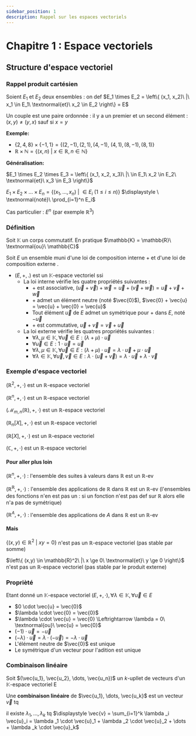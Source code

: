 ```yaml
---
sidebar_position: 1
description: Rappel sur les espaces vectoriels
---
```


# Chapitre 1 : Espace vectoriels

## Structure d'espace vectoriel

### Rappel produit cartésien

Soient $E_1$ et $E_2$ deux ensembles : on def $E_1 \times E_2 = \left\{ (x_1, x_2)\ |\ x_1 \in E_1\ \textnormal{et}\ x_2 \in E_2  \right\} = E$

Un couple est une paire ordonnée : il y a un premier et un second élément : $(x, y) \neq (y,x)$ sauf si $x = y$

**Exemple:**
* $\left\{2, 4, 8 \right\} \times \left\{-1, 1 \right\} = \left\{(2, -1), (2, 1), (4, -1),\right.$ $\left.(4, 1), (8, -1), (8, 1) \right\}$
* $\mathbb{R \times N} = \left\{ (x, n)\ |\ x \in \mathbb{R}, n \in \mathbb{N} \right\}$

**Généralisation:**

$E_1 \times E_2 \times E_3 = \left\{ (x_1, x_2, x_3)\ |\ \in E_1\ x_2 \in E_2\ \textnormal{et}\ x_3 \in E_3 \right\}$

$E_1 \times E_2 \times \dots \times E_n = \left\{ (x_1, \dots, x_n)\ |\ \in E_i\ (1 \le i \le n) \right\}$
$\displaystyle \ \textnormal{noté}\ \prod_{i=1}^n E_i$

Cas particulier : $E^n$ (par exemple $\mathbb{R}^3$)

### Définition

Soit $\mathbb{K}$ un corps commutatif. En pratique $\mathbb{K} = \mathbb{R}\ \textnormal{ou}\ \mathbb{C}$

Soit $E$ un ensemble muni d'une loi de composition interne $+$ et d'une loi de composition externe $.$

* $(E, +, .)$ est un $\mathbb{K}$-espace vectoriel ssi
    - La loi interne vérifie les quatre propriétés suivantes :
        + $+$ est associative, $\left(\vec{u} + \vec{v} \right) + \vec{w} = \vec{u} + \left( \vec{v} + \vec{w} \right) = \vec{u} + \vec{v} + \vec{w}$
        + $+$ admet un élément neutre (noté $\vec{0}$), $\vec{0} + \vec{u} = \vec{u} + \vec{0} = \vec{u}$
        + Tout élément $\vec{u}$ de $E$ admet un symétrique pour $+$ dans $E$, noté $-\vec{u}$
        + $+$ est commutative, $\vec{u} + \vec{v} = \vec{v} + \vec{u}$
    - La loi externe vérifie les quatres propriétés suivantes :
        + $\forall \lambda, \mu \in \mathbb{K}, \forall \vec{u} \in E : \left( \lambda + \mu \right) \cdot \vec{u}$
        + $\forall \vec{u} \in E : 1 \cdot \vec{u} = \vec{u}$
        + $\forall \lambda, \mu \in \mathbb{K}, \forall \vec{u} \in E : (\lambda + \mu) \cdot \vec{u} = \lambda \cdot \vec{u} + \mu \cdot \vec{u}$
        + $\forall \lambda \in \mathbb{K}, \forall \vec{u}, \vec{v} \in E : \lambda \cdot (\vec{u} + \vec{v}) = \lambda \cdot \vec{u} + \lambda \cdot \vec{v}$

### Exemple d'espace vectoriel

$(\mathbb{R}^2, +, \cdot)$ est un $\mathbb{R}$-espace vectoriel

$(\mathbb{R}^n, +, \cdot)$ est un $\mathbb{R}$-espace vectoriel

$(\mathcal{M}_{m,n}(\mathbb{R}), +, \cdot)$ est un $\mathbb{R}$-espace vectoriel

$(\mathbb{R}_n[X], +, \cdot)$ est un $\mathbb{R}$-espace vectoriel

$(\mathbb{R}[X], +, \cdot)$ est un $\mathbb{R}$-espace vectoriel

$(\mathbb{C}, +, \cdot)$ est un $\mathbb{R}$-espace vectoriel

#### Pour aller plus loin

$(\mathbb{R}^n, +, \cdot)$ : l'ensemble des suites à valeurs dans $\mathbb{R}$ est un $\mathbb{R}$-ev

$(\mathbb{R^R}, +, \cdot)$ : l'ensemble des applications de $\mathbb{R}$ dans $\mathbb{R}$ est un $\mathbb{R}$-ev (l'ensembles des fonctions n'en est pas un : si un fonction n'est pas def sur $\mathbb{R}$ alors elle n'a pas de symétrique)

$(\mathbb{R}^A, +, \cdot)$ : l'ensemble des applications de $A$ dans $\mathbb{R}$ est un $\mathbb{R}$-ev

#### Mais

$\left\{  (x,y) \in \mathbb{R}^2\ |\ xy = 0 \right\}$ n'est pas un $\mathbb{R}$-espace vectoriel (pas stable par somme)

$\left\{  (x,y) \in \mathbb{R}^2\ |\ x \ge 0\ \textnormal{et}\ y \ge 0 \right\}$ n'est pas un $\mathbb{R}$-espace vectoriel (pas stable par le produit externe)

### Proprièté

Etant donné un $\mathbb{K}$-espace vectoriel $(E, +, \cdot), \forall \lambda \in \mathbb{K}, \forall \vec{u} \in E$

* $0 \cdot \vec{u} = \vec{0}$
* $\lambda \cdot \vec{0} = \vec{0}$
* $\lambda \cdot \vec{u} = \vec{0} \Leftrightarrow \lambda = 0\ \textnormal{ou}\ \vec{u} = \vec{0}$
*  $(-1) \cdot \vec{u} = -\vec{u}$
*  $(-\lambda) \cdot \vec{u} = \lambda \cdot(-\vec{u}) = -\lambda \cdot \vec{u}$
* L'élément neutre de $\vec{0}$ est unique
* Le symétrique d'un vecteur pour l'adition est unique

### Combinaison linéaire

Soit $(\vec{u_1}, \vec{u_2}, \dots, \vec{u_n})$ un $k$-upllet de vecteurs d'un $\mathbb{K}$-espace vectoriel E

Une **combinaison linéaire** de $\vec{u_1}, \dots, \vec{u_k}$ est un vecteur $\vec{v}$ tq

il existe $\lambda _1, \dots, \lambda _k$ tq $\displaystyle \vec{v} = \sum_{i=1}^k \lambda _i \vec{u}_i = \lambda _1 \cdot \vec{u}_1 + \lambda _2 \cdot \vec{u}_2 + \dots + \lambda _k \cdot \vec{u}_k$